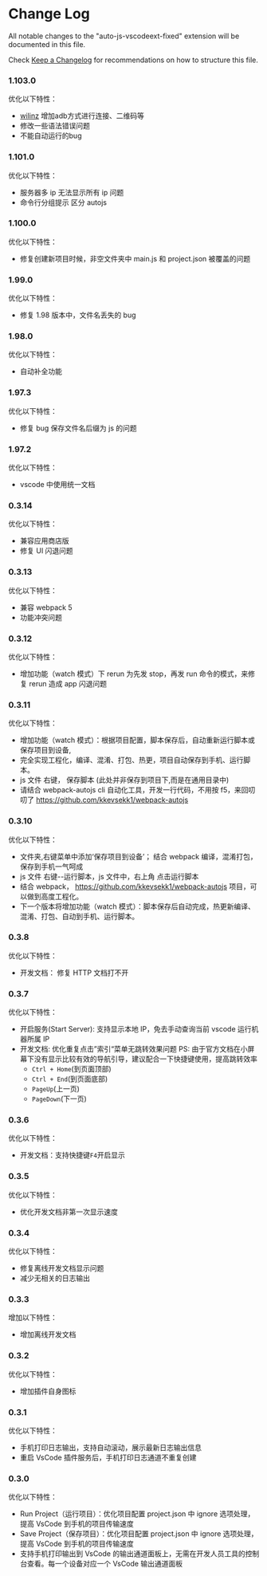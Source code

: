# Change Log

All notable changes to the "auto-js-vscodeext-fixed" extension will be documented in this file.

Check [Keep a Changelog](http://keepachangelog.com/) for recommendations on how to structure this file.


### 1.103.0

优化以下特性：

-  [wilinz](https://github.com/wilinz) 增加adb方式进行连接、二维码等
- 修改一些语法错误问题
- 不能自动运行的bug



### 1.101.0

优化以下特性：

- 服务器多 ip 无法显示所有 ip 问题
- 命令行分组提示 区分 autojs

### 1.100.0

优化以下特性：

- 修复创建新项目时候，非空文件夹中 main.js 和 project.json 被覆盖的问题

### 1.99.0

优化以下特性：

- 修复 1.98 版本中，文件名丢失的 bug

### 1.98.0

优化以下特性：

- 自动补全功能

### 1.97.3

优化以下特性：

- 修复 bug 保存文件名后缀为 js 的问题

### 1.97.2

优化以下特性：

- vscode 中使用统一文档

### 0.3.14

优化以下特性：

- 兼容应用商店版
- 修复 UI 闪退问题

### 0.3.13

优化以下特性：

- 兼容 webpack 5
- 功能冲突问题

### 0.3.12

优化以下特性：

- 增加功能（watch 模式）下 rerun 为先发 stop，再发 run 命令的模式，来修复 rerun 造成 app 闪退问题

### 0.3.11

优化以下特性：

- 增加功能（watch 模式）：根据项目配置，脚本保存后，自动重新运行脚本或保存项目到设备,
- 完全实现工程化，编译、混淆、打包、热更，项目自动保存到手机、运行脚本。
- js 文件 右键， 保存脚本 (此处并非保存到项目下,而是在通用目录中)
- 请结合 webpack-autojs cli 自动化工具，开发一行代码，不用按 f5，来回叨叨了 https://github.com/kkevsekk1/webpack-autojs

### 0.3.10

优化以下特性：

- 文件夹,右键菜单中添加‘保存项目到设备’； 结合 webpack 编译，混淆打包，保存到手机一气呵成
- js 文件 右键--运行脚本，js 文件中，右上角 点击运行脚本
- 结合 webpack， https://github.com/kkevsekk1/webpack-autojs 项目，可以做到高度工程化。
- 下一个版本将增加功能（watch 模式）：脚本保存后自动完成，热更新编译、混淆、打包、自动到手机、运行脚本。

### 0.3.8

优化以下特性：

- 开发文档： 修复 HTTP 文档打不开

### 0.3.7

优化以下特性：

- 开启服务(Start Server): 支持显示本地 IP，免去手动查询当前 vscode 运行机器所属 IP
- 开发文档: 优化重复点击”索引“菜单无跳转效果问题
  PS: 由于官方文档在小屏幕下没有显示比较有效的导航引导，建议配合一下快捷键使用，提高跳转效率
  - `Ctrl + Home`(到页面顶部)
  - `Ctrl + End`(到页面底部)
  - `PageUp`(上一页)
  - `PageDown`(下一页)

### 0.3.6

优化以下特性：

- 开发文档：支持快捷键`F4`开启显示

### 0.3.5

优化以下特性：

- 优化开发文档非第一次显示速度

### 0.3.4

优化以下特性：

- 修复离线开发文档显示问题
- 减少无相关的日志输出

### 0.3.3

增加以下特性：

- 增加离线开发文档

### 0.3.2

优化以下特性：

- 增加插件自身图标

### 0.3.1

优化以下特性：

- 手机打印日志输出，支持自动滚动，展示最新日志输出信息
- 重启 VsCode 插件服务后，手机打印日志通道不重复创建

### 0.3.0

优化以下特性：

- Run Project（运行项目）：优化项目配置 project.json 中 ignore 选项处理，提高 VsCode 到手机的项目传输速度
- Save Project（保存项目）：优化项目配置 project.json 中 ignore 选项处理，提高 VsCode 到手机的项目传输速度
- 支持手机打印输出到 VsCode 的输出通道面板上，无需在开发人员工具的控制台查看。每一个设备对应一个 VsCode 输出通道面板

<!-- | 功能 | 快捷键 | 说明 |
| ---- | ---- | ---- |
| 打开文档(Open Document) | `F4` | 打开Auto.js离线开发文档 |
| 开启服务(Start Server) |  | 启动插件服务。之后在确保手机和电脑在同一区域网的情况下，在Auto.js的侧拉菜单中使用连接电脑功能连接 |
| 停止服务(Stop Server) |  | 停止插件服务 |
| 运行脚本(Run) | `F5` | 运行当前编辑器的脚本。如果有多个设备连接，则在所有设备运行 |
| 重新运行(Rerun) | `Ctrl+Shift+F5`<br/>`Cmd+Shift+F5` | 停止当前文件对应的脚本并重新运行。如果有多个设备连接，则在所有设备重新运行 |
| 停止当前脚本(Stop) | `Shift+F5` | 停止当前文件对应的脚本。如果有多个设备连接，则在所有设备停止 |
| 停止所有脚本(Stop All) |  | 停止所有正在运行的脚本。如果有多个设备连接，则在所有设备运行所有脚本 |
| 保存到所有设备(Save) | `Ctrl+Shift+S`<br/>`Cmd+Shift+S` | 保存当前文件到手机的脚本默认目录（文件名会加上前缀remote)。如果有多个设备连接，则在所有设备保存 |
| 在指定设备运行脚本(Run On Device) | `Ctrl+F5`<br/>`Cmd+F5` | 弹出设备菜单并在指定设备运行脚本 |
| 保存到指定设备(Save On Device) |  | 弹出设备菜单并在指定设备保存脚本 |
| 新建项目(New Project) |  | 选择一个空文件夹（或者在文件管理器中新建一个空文件夹），将会自动创建一个项目 |
| 运行项目(Run Project) |  | 运行一个项目，需要Auto.js 4.0.4Alpha5以上支持 |
| 保存项目到设备(Save Project) |  | 保存一个项目，需要Auto.js 4.0.4Alpha5以上支持 | -->
